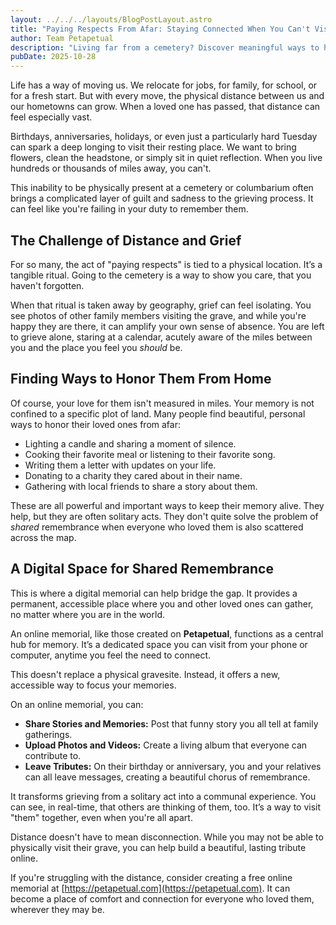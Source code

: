 ```yaml
---
layout: ../../../layouts/BlogPostLayout.astro
title: "Paying Respects From Afar: Staying Connected When You Can't Visit"
author: Team Petapetual
description: "Living far from a cemetery? Discover meaningful ways to honor your loved one and stay connected from any distance."
pubDate: 2025-10-28
---
```


Life has a way of moving us. We relocate for jobs, for family, for school, or for a fresh start. But with every move, the physical distance between us and our hometowns can grow. When a loved one has passed, that distance can feel especially vast.

Birthdays, anniversaries, holidays, or even just a particularly hard Tuesday can spark a deep longing to visit their resting place. We want to bring flowers, clean the headstone, or simply sit in quiet reflection. When you live hundreds or thousands of miles away, you can't.

This inability to be physically present at a cemetery or columbarium often brings a complicated layer of guilt and sadness to the grieving process. It can feel like you're failing in your duty to remember them.

## The Challenge of Distance and Grief

For so many, the act of "paying respects" is tied to a physical location. It’s a tangible ritual. Going to the cemetery is a way to show you care, that you haven't forgotten.

When that ritual is taken away by geography, grief can feel isolating. You see photos of other family members visiting the grave, and while you're happy they are there, it can amplify your own sense of absence. You are left to grieve alone, staring at a calendar, acutely aware of the miles between you and the place you feel you *should* be.

## Finding Ways to Honor Them From Home

Of course, your love for them isn't measured in miles. Your memory is not confined to a specific plot of land. Many people find beautiful, personal ways to honor their loved ones from afar:

* Lighting a candle and sharing a moment of silence.
* Cooking their favorite meal or listening to their favorite song.
* Writing them a letter with updates on your life.
* Donating to a charity they cared about in their name.
* Gathering with local friends to share a story about them.

These are all powerful and important ways to keep their memory alive. They help, but they are often solitary acts. They don't quite solve the problem of *shared* remembrance when everyone who loved them is also scattered across the map.

## A Digital Space for Shared Remembrance

This is where a digital memorial can help bridge the gap. It provides a permanent, accessible place where you and other loved ones can gather, no matter where you are in the world.

An online memorial, like those created on **Petapetual**, functions as a central hub for memory. It’s a dedicated space you can visit from your phone or computer, anytime you feel the need to connect.

This doesn't replace a physical gravesite. Instead, it offers a new, accessible way to focus your memories.

On an online memorial, you can:

* **Share Stories and Memories:** Post that funny story you all tell at family gatherings.
* **Upload Photos and Videos:** Create a living album that everyone can contribute to.
* **Leave Tributes:** On their birthday or anniversary, you and your relatives can all leave messages, creating a beautiful chorus of remembrance.

It transforms grieving from a solitary act into a communal experience. You can see, in real-time, that others are thinking of them, too. It’s a way to visit "them" together, even when you're all apart.

Distance doesn't have to mean disconnection. While you may not be able to physically visit their grave, you can help build a beautiful, lasting tribute online.

If you're struggling with the distance, consider creating a free online memorial at [https://petapetual.com](https://petapetual.com). It can become a place of comfort and connection for everyone who loved them, wherever they may be.
